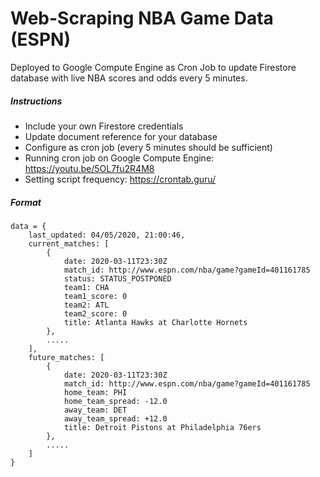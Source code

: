 # Web-Scraping NBA Game Data (ESPN)
Deployed to Google Compute Engine as Cron Job to update Firestore database with live NBA scores and odds every 5 minutes.
&nbsp;
##### Instructions
* Include your own Firestore credentials
* Update document reference for your database
* Configure as cron job (every 5 minutes should be sufficient)  
* Running cron job on Google Compute Engine: https://youtu.be/5OL7fu2R4M8
* Setting script frequency: https://crontab.guru/
&nbsp;
##### Format
```
data = {
    last_updated: 04/05/2020, 21:00:46,
    current_matches: [
        {
            date: 2020-03-11T23:30Z
            match_id: http://www.espn.com/nba/game?gameId=401161785
            status: STATUS_POSTPONED
            team1: CHA
            team1_score: 0
            team2: ATL
            team2_score: 0
            title: Atlanta Hawks at Charlotte Hornets
        },
        .....
    ],
    future_matches: [
        {
            date: 2020-03-11T23:30Z
            match_id: http://www.espn.com/nba/game?gameId=401161785
            home_team: PHI
            home_team_spread: -12.0
            away_team: DET
            away_team_spread: +12.0
            title: Detroit Pistons at Philadelphia 76ers
        },
        .....
    ]
}
```